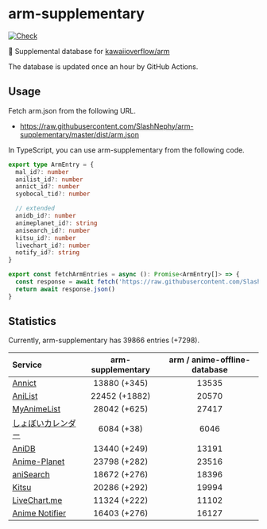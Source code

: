 # arm-supplementary

[![Check](https://github.com/SlashNephy/arm-supplementary/actions/workflows/check-node.yml/badge.svg)](https://github.com/SlashNephy/arm-supplementary/actions/workflows/check-node.yml)

💊 Supplemental database for [kawaiioverflow/arm](https://github.com/kawaiioverflow/arm)

The database is updated once an hour by GitHub Actions.

## Usage

Fetch arm.json from the following URL.

- https://raw.githubusercontent.com/SlashNephy/arm-supplementary/master/dist/arm.json

In TypeScript, you can use arm-supplementary from the following code.

```TypeScript
export type ArmEntry = {
  mal_id?: number
  anilist_id?: number
  annict_id?: number
  syobocal_tid?: number

  // extended
  anidb_id?: number
  animeplanet_id?: string
  anisearch_id?: number
  kitsu_id?: number
  livechart_id?: number
  notify_id?: string
}

export const fetchArmEntries = async (): Promise<ArmEntry[]> => {
  const response = await fetch('https://raw.githubusercontent.com/SlashNephy/arm-supplementary/master/dist/arm.json')
  return await response.json()
}
```

## Statistics

Currently, arm-supplementary has 39866 entries (+7298).

| Service                                     | arm-supplementary | arm / anime-offline-database |
| :------------------------------------------ | :---------------: | :--------------------------: |
| [Annict](https://annict.com)                |   13880 (+345)    |            13535             |
| [AniList](https://anilist.co)               |   22452 (+1882)   |            20570             |
| [MyAnimeList](https://myanimelist.net)      |   28042 (+625)    |            27417             |
| [しょぼいカレンダー](https://cal.syoboi.jp) |    6084 (+38)     |             6046             |
| [AniDB](https://anidb.net)                  |   13440 (+249)    |            13191             |
| [Anime-Planet](https://anime-planet.com)    |   23798 (+282)    |            23516             |
| [aniSearch](https://anisearch.com)          |   18672 (+276)    |            18396             |
| [Kitsu](https://kitsu.io)                   |   20286 (+292)    |            19994             |
| [LiveChart.me](https://livechart.me)        |   11324 (+222)    |            11102             |
| [Anime Notifier](https://notify.moe)        |   16403 (+276)    |            16127             |
